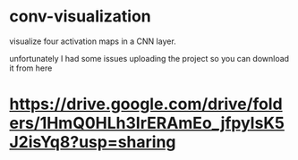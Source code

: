 # conv-visualization
visualize four activation maps in a CNN layer.

unfortunately I had some issues uploading the project so you can download it from here

# https://drive.google.com/drive/folders/1HmQ0HLh3IrERAmEo_jfpyIsK5J2isYq8?usp=sharing
